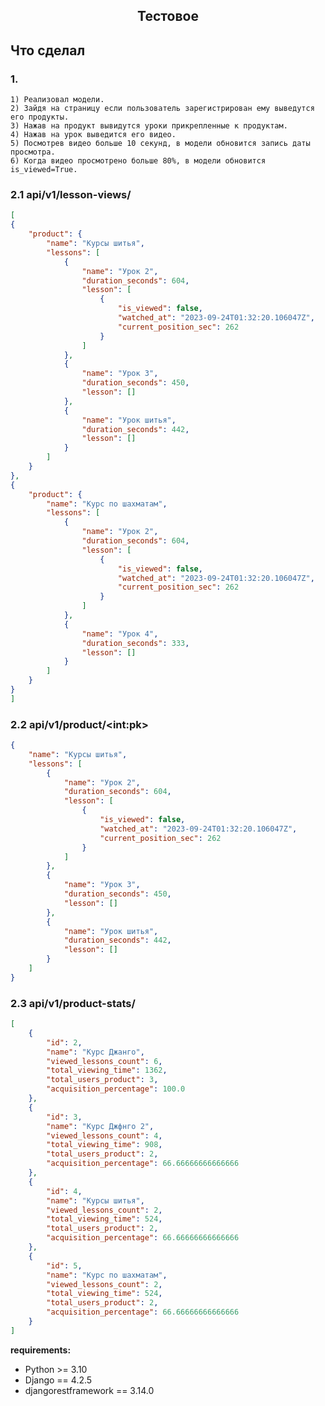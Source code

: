 <h2 align="center">Тестовое</h2>


## Что сделал

### 1.
    1) Реализовал модели.
    2) Зайдя на страницу если пользователь зарегистрирован ему выведутся его продукты.
    3) Нажав на продукт вывидутся уроки прикрепленные к продуктам.
    4) Нажав на урок выведится его видео.
    5) Посмотрев видео больше 10 секунд, в модели обновится запись даты просмотра.
    6) Когда видео просмотрено больше 80%, в модели обновится is_viewed=True.


### 2.1 api/v1/lesson-views/

 
```json
[
{
    "product": {
        "name": "Курсы шитья",
        "lessons": [
            {
                "name": "Урок 2",
                "duration_seconds": 604,
                "lesson": [
                    {
                        "is_viewed": false,
                        "watched_at": "2023-09-24T01:32:20.106047Z",
                        "current_position_sec": 262
                    }
                ]
            },
            {
                "name": "Урок 3",
                "duration_seconds": 450,
                "lesson": []
            },
            {
                "name": "Урок шитья",
                "duration_seconds": 442,
                "lesson": []
            }
        ]
    }
},
{
    "product": {
        "name": "Курс по шахматам",
        "lessons": [
            {
                "name": "Урок 2",
                "duration_seconds": 604,
                "lesson": [
                    {
                        "is_viewed": false,
                        "watched_at": "2023-09-24T01:32:20.106047Z",
                        "current_position_sec": 262
                    }
                ]
            },
            {
                "name": "Урок 4",
                "duration_seconds": 333,
                "lesson": []
            }
        ]
    }
}
]
```


### 2.2 api/v1/product/\<int:pk>

```json
{
    "name": "Курсы шитья",
    "lessons": [
        {
            "name": "Урок 2",
            "duration_seconds": 604,
            "lesson": [
                {
                    "is_viewed": false,
                    "watched_at": "2023-09-24T01:32:20.106047Z",
                    "current_position_sec": 262
                }
            ]
        },
        {
            "name": "Урок 3",
            "duration_seconds": 450,
            "lesson": []
        },
        {
            "name": "Урок шитья",
            "duration_seconds": 442,
            "lesson": []
        }
    ]
}
```

### 2.3 api/v1/product-stats/

```json
[
    {
        "id": 2,
        "name": "Курс Джанго",
        "viewed_lessons_count": 6,
        "total_viewing_time": 1362,
        "total_users_product": 3,
        "acquisition_percentage": 100.0
    },
    {
        "id": 3,
        "name": "Курс Джфнго 2",
        "viewed_lessons_count": 4,
        "total_viewing_time": 908,
        "total_users_product": 2,
        "acquisition_percentage": 66.66666666666666
    },
    {
        "id": 4,
        "name": "Курсы шитья",
        "viewed_lessons_count": 2,
        "total_viewing_time": 524,
        "total_users_product": 2,
        "acquisition_percentage": 66.66666666666666
    },
    {
        "id": 5,
        "name": "Курс по шахматам",
        "viewed_lessons_count": 2,
        "total_viewing_time": 524,
        "total_users_product": 2,
        "acquisition_percentage": 66.66666666666666
    }
]
```


**requirements:**
- Python >= 3.10
- Django == 4.2.5
- djangorestframework == 3.14.0



